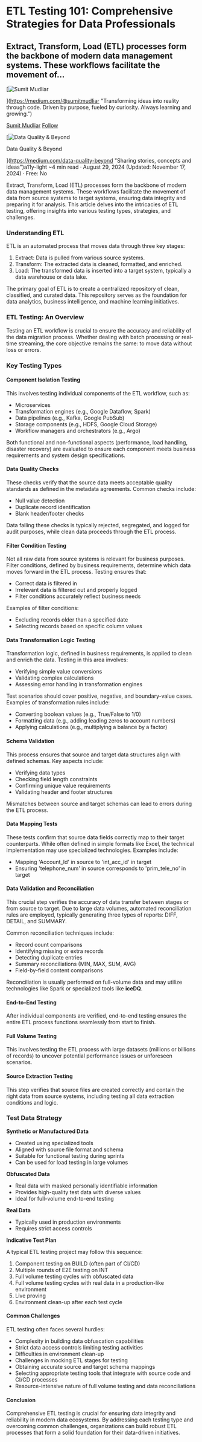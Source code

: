 # ETL Testing 101: Comprehensive Strategies for Data Professionals

## Extract, Transform, Load (ETL) processes form the backbone of modern data management systems. These workflows facilitate the movement of…

[![Sumit Mudliar](https://miro.medium.com/v2/resize:fill:88:88/2*MZEjdc_nsS6_i8KQNQFvsQ.jpeg)

](https://medium.com/@sumitmudliar "Transforming ideas into reality through code. Driven by purpose, fueled by curiosity. Always learning and growing.")

[Sumit Mudliar](https://medium.com/@sumitmudliar "Transforming ideas into reality through code. Driven by purpose, fueled by curiosity. Always learning and growing.") [Follow](https://medium.com/@sumitmudliar "Transforming ideas into reality through code. Driven by purpose, fueled by curiosity. Always learning and growing.")

[![Data Quality & Beyond](https://miro.medium.com/v2/resize:fill:48:48/1*49qxiBzMznf_q2pUNZ386A.jpeg)

Data Quality & Beyond

](https://medium.com/data-quality-beyond "Sharing stories, concepts and ideas")a11y-light ~4 min read · August 29, 2024 (Updated: November 17, 2024) · Free: No

Extract, Transform, Load (ETL) processes form the backbone of modern data management systems. These workflows facilitate the movement of data from source systems to target systems, ensuring data integrity and preparing it for analysis. This article delves into the intricacies of ETL testing, offering insights into various testing types, strategies, and challenges.

### Understanding ETL

ETL is an automated process that moves data through three key stages:

1.  Extract: Data is pulled from various source systems.
2.  Transform: The extracted data is cleaned, formatted, and enriched.
3.  Load: The transformed data is inserted into a target system, typically a data warehouse or data lake.

The primary goal of ETL is to create a centralized repository of clean, classified, and curated data. This repository serves as the foundation for data analytics, business intelligence, and machine learning initiatives.

### ETL Testing: An Overview

Testing an ETL workflow is crucial to ensure the accuracy and reliability of the data migration process. Whether dealing with batch processing or real-time streaming, the core objective remains the same: to move data without loss or errors.

### Key Testing Types

#### Component Isolation Testing

This involves testing individual components of the ETL workflow, such as:

-   Microservices
-   Transformation engines (e.g., Google Dataflow, Spark)
-   Data pipelines (e.g., Kafka, Google PubSub)
-   Storage components (e.g., HDFS, Google Cloud Storage)
-   Workflow managers and orchestrators (e.g., Argo)

Both functional and non-functional aspects (performance, load handling, disaster recovery) are evaluated to ensure each component meets business requirements and system design specifications.

#### Data Quality Checks

These checks verify that the source data meets acceptable quality standards as defined in the metadata agreements. Common checks include:

-   Null value detection
-   Duplicate record identification
-   Blank header/footer checks

Data failing these checks is typically rejected, segregated, and logged for audit purposes, while clean data proceeds through the ETL process.

#### Filter Condition Testing

Not all raw data from source systems is relevant for business purposes. Filter conditions, defined by business requirements, determine which data moves forward in the ETL process. Testing ensures that:

-   Correct data is filtered in
-   Irrelevant data is filtered out and properly logged
-   Filter conditions accurately reflect business needs

Examples of filter conditions:

-   Excluding records older than a specified date
-   Selecting records based on specific column values

#### Data Transformation Logic Testing

Transformation logic, defined in business requirements, is applied to clean and enrich the data. Testing in this area involves:

-   Verifying simple value conversions
-   Validating complex calculations
-   Assessing error handling in transformation engines

Test scenarios should cover positive, negative, and boundary-value cases. Examples of transformation rules include:

-   Converting boolean values (e.g., True/False to 1/0)
-   Formatting data (e.g., adding leading zeros to account numbers)
-   Applying calculations (e.g., multiplying a balance by a factor)

#### Schema Validation

This process ensures that source and target data structures align with defined schemas. Key aspects include:

-   Verifying data types
-   Checking field length constraints
-   Confirming unique value requirements
-   Validating header and footer structures

Mismatches between source and target schemas can lead to errors during the ETL process.

#### Data Mapping Tests

These tests confirm that source data fields correctly map to their target counterparts. While often defined in simple formats like Excel, the technical implementation may use specialized technologies. Examples include:

-   Mapping 'Account\_Id' in source to 'int\_acc\_id' in target
-   Ensuring 'telephone\_num' in source corresponds to 'prim\_tele\_no' in target

#### Data Validation and Reconciliation

This crucial step verifies the accuracy of data transfer between stages or from source to target. Due to large data volumes, automated reconciliation rules are employed, typically generating three types of reports: DIFF, DETAIL, and SUMMARY.

Common reconciliation techniques include:

-   Record count comparisons
-   Identifying missing or extra records
-   Detecting duplicate entries
-   Summary reconciliations (MIN, MAX, SUM, AVG)
-   Field-by-field content comparisons

Reconciliation is usually performed on full-volume data and may utilize technologies like Spark or specialized tools like **iceDQ**.

#### End-to-End Testing

After individual components are verified, end-to-end testing ensures the entire ETL process functions seamlessly from start to finish.

#### Full Volume Testing

This involves testing the ETL process with large datasets (millions or billions of records) to uncover potential performance issues or unforeseen scenarios.

#### Source Extraction Testing

This step verifies that source files are created correctly and contain the right data from source systems, including testing all data extraction conditions and logic.

### Test Data Strategy

**Synthetic or Manufactured Data**

-   Created using specialized tools
-   Aligned with source file format and schema
-   Suitable for functional testing during sprints
-   Can be used for load testing in large volumes

**Obfuscated Data**

-   Real data with masked personally identifiable information
-   Provides high-quality test data with diverse values
-   Ideal for full-volume end-to-end testing

**Real Data**

-   Typically used in production environments
-   Requires strict access controls

**Indicative Test Plan**

A typical ETL testing project may follow this sequence:

1.  Component testing on BUILD (often part of CI/CD)
2.  Multiple rounds of E2E testing on INT
3.  Full volume testing cycles with obfuscated data
4.  Full volume testing cycles with real data in a production-like environment
5.  Live proving
6.  Environment clean-up after each test cycle

#### **Common Challenges**

ETL testing often faces several hurdles:

-   Complexity in building data obfuscation capabilities
-   Strict data access controls limiting testing activities
-   Difficulties in environment clean-up
-   Challenges in mocking ETL stages for testing
-   Obtaining accurate source and target schema mappings
-   Selecting appropriate testing tools that integrate with source code and CI/CD processes
-   Resource-intensive nature of full volume testing and data reconciliations

#### **Conclusion**

Comprehensive ETL testing is crucial for ensuring data integrity and reliability in modern data ecosystems. By addressing each testing type and overcoming common challenges, organizations can build robust ETL processes that form a solid foundation for their data-driven initiatives.

[](https://medium.com/tag/data-testing "Data Testing")